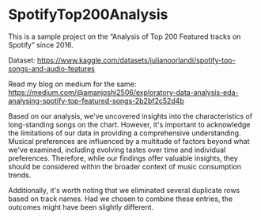 # SpotifyTop200Analysis

This is a sample project on the “Analysis of Top 200 Featured tracks on Spotify” since 2016.

Dataset: https://www.kaggle.com/datasets/julianoorlandi/spotify-top-songs-and-audio-features

Read my blog on medium for the same: https://medium.com/@amanjoshi2506/exploratory-data-analysis-eda-analysing-spotify-top-featured-songs-2b2bf2c52d4b


Based on our analysis, we've uncovered insights into the characteristics of long-standing songs on the chart. However, it's important to acknowledge the limitations of our data in providing a comprehensive understanding. Musical preferences are influenced by a multitude of factors beyond what we've examined, including evolving tastes over time and individual preferences. Therefore, while our findings offer valuable insights, they should be considered within the broader context of music consumption trends.

Additionally, it's worth noting that we eliminated several duplicate rows based on track names. Had we chosen to combine these entries, the outcomes might have been slightly different.